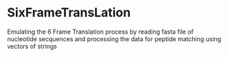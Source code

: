 # SixFrameTransLation
Emulating the 6 Frame Translation process by reading fasta file of 
nucleotide secquences and processing the data for peptide matching
using vectors of strings
